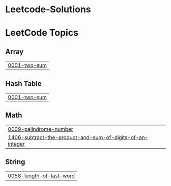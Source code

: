 # Leetcode-Solutions
<!---LeetCode Topics Start-->
# LeetCode Topics
## Array
|  |
| ------- |
| [0001-two-sum](https://github.com/savad-t/Leetcode-Solutions/tree/master/0001-two-sum) |
## Hash Table
|  |
| ------- |
| [0001-two-sum](https://github.com/savad-t/Leetcode-Solutions/tree/master/0001-two-sum) |
## Math
|  |
| ------- |
| [0009-palindrome-number](https://github.com/savad-t/Leetcode-Solutions/tree/master/0009-palindrome-number) |
| [1406-subtract-the-product-and-sum-of-digits-of-an-integer](https://github.com/savad-t/Leetcode-Solutions/tree/master/1406-subtract-the-product-and-sum-of-digits-of-an-integer) |
## String
|  |
| ------- |
| [0058-length-of-last-word](https://github.com/savad-t/Leetcode-Solutions/tree/master/0058-length-of-last-word) |
<!---LeetCode Topics End-->